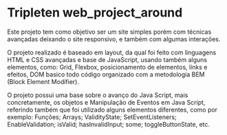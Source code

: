 # Tripleten web_project_around

Este projeto tem como objetivo ser um site simples porém com técnicas avançadas deixando o site responsivo, e também com algumas interações.

O projeto realizado é baseado em layout, da qual foi feito com linguagens HTML e CSS avançadas e base de JavaScript, usando também alguns elementos, como: Grid, Flexbox, posicionamento de elementos, links e efeitos, DOM basico todo código organizado com a metodologia BEM (Block Element Modifier).

O projeto possui uma base sobre o avanço do Java Script, mais concretamente, os objetos e Manipulação de Eventos em Java Script, referindo também que foi utilizado alguns elementos diferentes, como por exemplo: Funções; Arrays; ValidityState; SetEventListeners; EnableValidation; isValid; hasInvalidInput; some; toggleButtonState, etc.